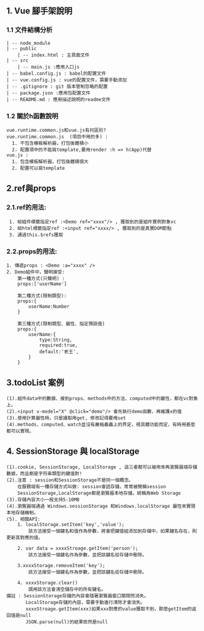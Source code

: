 ## 1. Vue 腳手架說明
### 1.1 文件結構分析
    | -- node_module
    | -- public
        | -- index.html : 主頁面文件
    | -- src
        | -- main.js :應用入口js
    | -- babel.config.js : babel的配置文件
    | -- vue.config.js : vue的配置文件，需要手動添加
    | -- .gitignore : git 版本管制忽略的配置
    | -- package.json :應用包配置文件
    | -- README.md : 應用描述說明的readme文件
### 1.2 關於h函數說明
    vue.runtime.common.js和vue.js有何區別?
    vue.runtime.common.js  (項目中用的多) :
      1. 不包含模板解析器，打包後體積小
      2. 配置項中的不能寫template,要用render :h => h(App)代替
    vue.js :
      1. 包含模板解析器，打包後體積很大
      2. 配置可以寫template  

## 2.ref與props
### 2.1.ref的用法:
     1. 給組件標籤指定ref :<Demo ref="xxxx"/> , 獲取到的是組件實例對象vc 
     2. 給html標籤指定ref :<input ref="xxxx/> , 獲取到的是真實DOM節點
     3. 通過this.$refs獲取
### 2.2.props的用法:
    1. 傳遞props : <Demo :a="xxxx" />
    2. Demo組件中，聲明接受:
        第一種方式(只聲明) : 
        props:['userName']

        第二種方式(限制類型):
        props:{
            userName:Number
        }
        
        第三種方式(限制類型、屬性、指定預設值)
        props:{
            userName:{
                type:String,
                required:true,
                default:'老王',
            }
        }

## 3.todoList 案例
    (1).組件data中的數據、接到props、methods中的方法、computed中的屬性，都在vc對象上。
    (2).<input v-model="X" @click="demo"/> 會先執行demo函數，再維護x的值
    (3).使用計算屬性時，只是讀取用get, 修改記得要用set
    (4).methods、computed、watch並沒有嚴格義義上的界定，視具體功能而定，有時用甚麼都可以實現。

## 4. SessionStorage 與 localStorage
    (1).cookie, SessionStorage, LocalStorage , 這三者都可以被用來再瀏覽器端存儲數據，而且都是字符串類型的鍵值對!
    (2).注意 : session和SessionStorage不是同一個概念。
        在服務端有一種存儲方式叫做: session會話存儲，常常被簡稱session
        SessionStorage,LocalStorage都是瀏覽器本地存儲，統稱為Web Storage
    (3).存儲內容大小一般支持5-10MB
    (4).瀏覽器端通過 Windows.sessionStorage 和Windows.localStorage 屬性來實現本地存儲機制。
    (5). 相關API:   
        1. localStorage.setItem('key','value');
            該方法接受一個鍵名和值作為參數，將會把鍵值組添加到存儲中，如果鍵名存在，則更新其對應的值。

        2. var data = xxxxStroage.getItem('person');
            該方法接受一個鍵名作為參數，並把該鍵名從存儲中刪除。
        
        3.xxxxStorage.removeItem('key');
            該方法接受一個鍵名作為參數，並把該鍵名從存儲中刪除。

        4. xxxxStorage.clear()
            調用該方法會清空儲存中的所有鍵名。
    備註 : SessionStorage存儲的內容會隨著瀏覽器窗口關閉而消失。
           LocalStorage存儲的內容，需要手動進行清除才會消失。
           xxxxStroage.getItem(xxx)如果xxx對應的value獲取不到，那麼getItem的返回值是null
           JSON.parse(null)的結果依然是null
      
